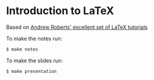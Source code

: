 Introduction to LaTeX
=====================

Based on [Andrew Roberts' excellent set of LaTeX tutorials](http://andy-roberts.net/writing/latex/)

To make the notes run:

```bash
$ make notes
```

To make the slides run:

```bash
$ make presentation
```
